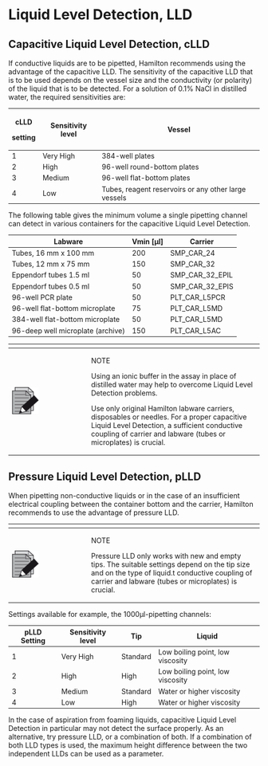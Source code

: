 # Liquid Level Detection, LLD

## Capacitive Liquid Level Detection, cLLD

If conductive liquids are to be pipetted, Hamilton recommends using the advantage of the capacitive LLD. The sensitivity of the capacitive LLD that is to be used depends on the vessel size and the conductivity (or polarity) of the liquid that is to be detected. For a solution of 0.1% NaCl in distilled water, the required sensitivities are:

| <p>cLLD</p><p>setting</p> | Sensitivity level | Vessel                                               |
| ------------------------- | ----------------- | ---------------------------------------------------- |
| 1                         | Very High         | 384-well plates                                      |
| 2                         | High              | 96-well round-bottom plates                          |
| 3                         | Medium            | 96-well flat-bottom plates                           |
| 4                         | Low               | Tubes, reagent reservoirs or any other large vessels |

The following table gives the minimum volume a single pipetting channel can detect in various containers for the capacitive Liquid Level Detection.

| Labware                           | Vmin \[µl] | Carrier            |
| --------------------------------- | ---------- | ------------------ |
| Tubes, 16 mm x 100 mm             | 200        | SMP\_CAR\_24       |
| Tubes, 12 mm x 75 mm              | 150        | SMP\_CAR\_32       |
| Eppendorf tubes 1.5 ml            | 50         | SMP\_CAR\_32\_EPIL |
| Eppendorf tubes 0.5 ml            | 50         | SMP\_CAR\_32\_EPIS |
| 96-well PCR plate                 | 50         | PLT\_CAR\_L5PCR    |
| 96-well flat-bottom microplate    | 75         | PLT\_CAR\_L5MD     |
| 384-well flat-bottom microplate   | 50         | PLT\_CAR\_L5MD     |
| 96-deep well microplate (archive) | 150        | PLT\_CAR\_L5AC     |

<table data-header-hidden><thead><tr><th width="145"></th><th></th></tr></thead><tbody><tr><td><img src="../../../../../.gitbook/assets/image (10) (1) (1) (1) (1) (1) (1) (1) (1) (1) (1) (1) (1).png" alt="" data-size="original"></td><td><p>NOTE</p><p>Using an ionic buffer in the assay in place of distilled water may help to overcome Liquid Level Detection problems.</p><p>Use only original Hamilton labware carriers, disposables or needles. For a proper capacitive Liquid Level Detection, a sufficient conductive coupling of carrier and labware (tubes or microplates) is crucial.</p></td></tr></tbody></table>

## Pressure Liquid Level Detection, pLLD

When pipetting non-conductive liquids or in the case of an insufficient electrical coupling between the container bottom and the carrier, Hamilton recommends to use the advantage of pressure LLD.

<table data-header-hidden><thead><tr><th width="145"></th><th></th></tr></thead><tbody><tr><td><img src="../../../../../.gitbook/assets/image (10) (1) (1) (1) (1) (1) (1) (1) (1) (1) (1) (1) (1).png" alt="" data-size="original"></td><td><p>NOTE</p><p>Pressure LLD only works with new and empty tips. The suitable settings depend on the tip size and on the type of liquid.t conductive coupling of carrier and labware (tubes or microplates) is crucial.</p></td></tr></tbody></table>

Settings available for example, the 1000µl-pipetting channels:

| pLLD Setting | Sensitivity level | Tip      | Liquid                           |
| ------------ | ----------------- | -------- | -------------------------------- |
| 1            | Very High         | Standard | Low boiling point, low viscosity |
| 2            | High              | High     | Low boiling point, low viscosity |
| 3            | Medium            | Standard | Water or higher viscosity        |
| 4            | Low               | High     | Water or higher viscosity        |

In the case of aspiration from foaming liquids, capacitive Liquid Level Detection in particular may not detect the surface properly. As an alternative, try pressure LLD, or a combination of both. If a combination of both LLD types is used, the maximum height difference between the two independent LLDs can be used as a parameter.
